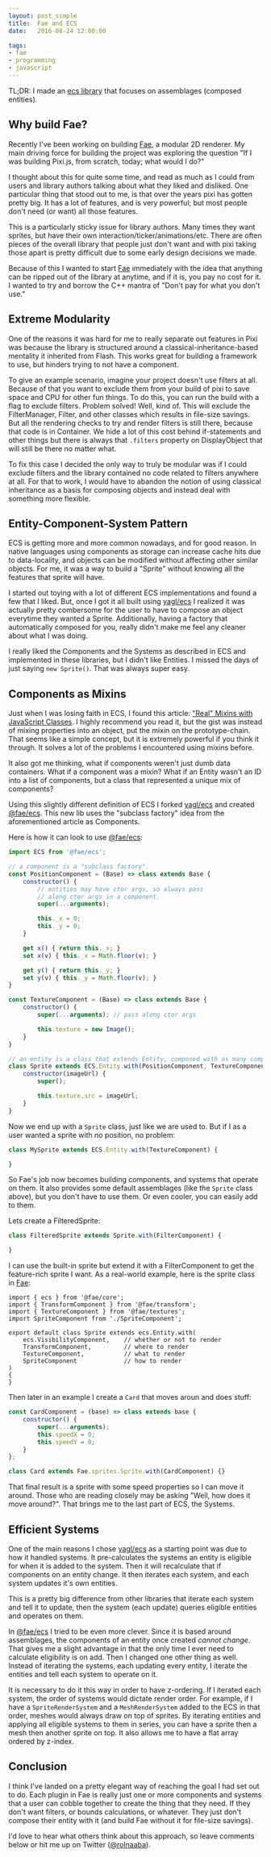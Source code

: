 ```yaml
---
layout: post_simple
title:  Fae and ECS
date:   2016-08-24 12:00:00

tags:
- fae
- programming
- javascript
---
```


TL;DR: I made an [ecs library][fae-ecs] that focuses on assemblages (composed entities).

## Why build Fae?

Recently I've been working on building [Fae][fae], a modular 2D renderer. My main driving force for
building the project was exploring the question "If I was building Pixi.js, from scratch, today; what
would I do?"

<!--more-->

I thought about this for quite some time, and read as much as I could from users and library authors
talking about what they liked and disliked. One particular thing that stood out to me, is that over
the years pixi has gotten pretty big. It has a lot of features, and is very powerful; but most
people don't need (or want) all those features.

This is a particularly sticky issue for library authors. Many times they want sprites, but have their
own interaction/ticker/animations/etc. There are often pieces of the overall library that people just
don't want and with pixi taking those apart is pretty difficult due to some early design decisions we
made.

Because of this I wanted to start [Fae][fae] immediately with the idea that anything can be ripped out
of the library at anytime, and if it is, you pay no cost for it. I wanted to try and borrow the C++
mantra of "Don't pay for what you don't use."

## Extreme Modularity

One of the reasons it was hard for me to really separate out features in Pixi was because the library
is structured around a classical-inheritance-based mentality it inherited from Flash. This works great
for building a framework to use, but hinders trying to not have a component.

To give an example scenario, imagine your project doesn't use filters at all. Because of that you want
to exclude them from your build of pixi to save space and CPU for other fun things. To do this, you can
run the build with a flag to exclude filters. Problem solved! Well, kind of. This will exclude the
FilterManager, Filter, and other classes which results in file-size savings. But all the rendering checks
to try and render filters is still there, because that code is in Container. We hide a lot of this cost
behind if-statements and other things but there is always that `.filters` property on DisplayObject that
will still be there no matter what.

To fix this case I decided the only way to truly be modular was if I could exclude filters and the library
contained no code related to filters anywhere at all. For that to work, I would have to abandon the notion
of using classical inheritance as a basis for composing objects and instead deal with something more flexible.

## Entity-Component-System Pattern

ECS is getting more and more common nowadays, and for good reason. In native languages using
components as storage can increase cache hits due to data-locality, and objects can be modified
without affecting other similar objects. For me, it was a way to build a "Sprite" without knowing
all the features that sprite will have.

I started out toying with a lot of different ECS implementations and found a few that I liked. But,
once I got it all built using [yagl/ecs][yagl-ecs] I realized it was actually pretty combersome for
the user to have to compose an object everytime they wanted a Sprite. Additionally, having a factory
that automatically composed for you, really didn't make me feel any cleaner about what I was doing.

I really liked the Components and the Systems as described in ECS and implemented in these libraries,
but I didn't like Entities. I missed the days of just saying `new Sprite()`. That was always super easy.

## Components as Mixins

Just when I was losing faith in ECS, I found this article: ["Real" Mixins with JavaScript Classes][es6-mixin].
I highly recommend you read it, but the gist was instead of mixing properties into an object,
put the mixin on the prototype-chain. That seems like a simple concept, but it is extremely
powerful if you think it through. It solves a lot of the problems I encountered using mixins
before.

It also got me thinking, what if components weren't just dumb data containers. What if a component
was a mixin? What if an Entity wasn't an ID into a list of components, but a class that represented
a unique mix of components?

Using this slightly different definition of ECS I forked [yagl/ecs][yagl-ecs] and created [@fae/ecs][fae-ecs].
This new lib uses the "subclass factory" idea from the aforementioned article as Components.

Here is how it can look to use [@fae/ecs][fae-ecs]:

```js
import ECS from '@fae/ecs';

// a component is a "subclass factory".
const PositionComponent = (Base) => class extends Base {
    constructor() {
        // entities may have ctor args, so always pass
        // along ctor args in a component.
        super(...arguments);

        this._x = 0;
        this._y = 0;
    }

    get x() { return this._x; }
    set x(v) { this._x = Math.floor(v); }

    get y() { return this._y; }
    set y(v) { this._y = Math.floor(v); }
}

const TextureComponent = (Base) => class extends Base {
    constructor() {
        super(...arguments); // pass along ctor args

        this.texture = new Image();
    }
}

// an entity is a class that extends Entity, composed with as many components as you want
class Sprite extends ECS.Entity.with(PositionComponent, TextureComponent) {
    constructor(imageUrl) {
        super();

        this.texture.src = imageUrl;
    }
}
```

Now we end up with a `Sprite` class, just like we are used to. But if I as a user wanted a sprite
with no position, no problem:

```js
class MySprite extends ECS.Entity.with(TextureComponent) {

}
```

So Fae's job now becomes building components, and systems that operate on them. It also provides
some default assemblages (like the `Sprite` class above), but you don't have to use them. Or even
cooler, you can easily add to them.

Lets create a FilteredSprite:

```js
class FilteredSprite extends Sprite.with(FilterComponent) {

}
```

I can use the built-in sprite but extend it with a FilterComponent to get the feature-rich sprite
I want. As a real-world example, here is the sprite class in [Fae][fae]:

```
import { ecs } from '@fae/core';
import { TransformComponent } from '@fae/transform';
import { TextureComponent } from '@fae/textures';
import SpriteComponent from './SpriteComponent';

export default class Sprite extends ecs.Entity.with(
    ecs.VisibilityComponent,    // whether or not to render
    TransformComponent,         // where to render
    TextureComponent,           // what to render
    SpriteComponent             // how to render
)
{
}
```

Then later in an example I create a `Card` that moves aroun and does stuff:

```js
const CardComponent = (base) => class extends base {
    constructor() {
        super(...arguments);
        this.speedX = 0;
        this.speedY = 0;
    }
};

class Card extends Fae.sprites.Sprite.with(CardComponent) {}
```

That final result is a sprite with some speed properties so I can move it around. Those who are
reading closely may be asking "Well, how does it move around?". That brings me to the last part
of ECS, the Systems.

## Efficient Systems

One of the main reasons I chose [yagl/ecs][yagl-ecs] as a starting point was due to how it handled
systems. It pre-calculates the systems an entity is eligible for when it is added to the system. Then
it will recalculate that if components on an entity change. It then iterates each system, and each
system updates it's own entities.

This is a pretty big difference from other libraries that iterate each system and tell it to update,
then the system (each update) queries eligible entities and operates on them.

In [@fae/ecs][fae-ecs] I tried to be even more clever. Since it is based around assemblages, the
components of an entity once created *cannot change*. That gives me a slight advantage in that
the only time I ever need to calculate eligibility is on add. Then I changed one other thing as
well. Instead of iterating the systems, each updating every entity, I iterate the entities and
tell each system to operate on it.

It is necessary to do it this way in order to have z-ordering. If I iterated each system, the order
of systems would dictate render order. For example, if I have a `SpriteRenderSystem` and a
`MeshRenderSystem` added to the ECS in that order, meshes would always draw on top of sprites.
By iterating entities and applying all eligible systems to them in series, you can have a sprite
then a mesh then another sprite on top. It also allows me to have a flat array ordered by z-index.

## Conclusion

I think I've landed on a pretty elegant way of reaching the goal I had set out to do. Each plugin
in Fae is really just one or more components and systems that a user can cobble together to create
the thing that they need. If they don't want filters, or bounds calculations, or whatever. They just
don't compose their entity with it (and build Fae without it for file-size savings).

I'd love to hear what others think about this approach, so leave comments below or hit me up
on Twitter ([@rolnaaba](https://twitter.com/rolnaaba)).

[fae]: https://github.com/Fae/fae
[fae-ecs]: https://github.com/Fae/ecs
[yagl-ecs]: https://github.com/yagl/ecs
[es6-mixin]: http://justinfagnani.com/2015/12/21/real-mixins-with-javascript-classes/
